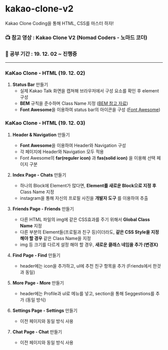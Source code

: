 # kakao-clone-v2
 
Kakao Clone Coding을 통해 HTML, CSS를 마스터 하자!

### :tv: 참고 영상 : Kakao Clone V2 (Nomad Coders - 노마드 코더)
### :date: 공부 기간 : 19. 12. 02 ~ 진행중

---

### KaKao Clone - HTML (19. 12. 02)

1. **Status Bar** 만들기 
     - 실제 Kakao Talk 화면을 캡쳐해 브라우저에서 구성 요소를 확인 후 element 구성
     - **BEM** 규칙을 준수하며 Class Name 지정 ([BEM 참고 자료](http://getbem.com/))
     - **Font Awesome**을 이용하여 status bar의 아이콘을 구성 ([Font Awesome](https://fontawesome.com/))

### KaKao Clone - HTML (19. 12. 03)

1. **Header & Navigation** 만들기
      - **Font Awesome**을 이용하여 Header와 Navigation 구성
      - 각 페이지에 Header와 Navigation 모두 적용
      - Font Awesome의 **far(reguler icon)** 과 **fas(solid icon)** 을 이용해 선택 페이지 구분

2. **Index Page - Chats** 만들기
      - 하나의 Block에 Element가 많다면, **Element를 새로운 Block으로 지정 후** Class Name 지정 
      - instagram을 통해 자신의 프로필 사진을 **개발자 도구** 를 이용하여 추출

3. **Friends Page - Friends** 만들기
      - 다른 HTML 파일의 img에 같은 CSS효과를 주기 위해서 **Global Class Name** 지정 
      - 다른 부분의 Element들(프로필과 친구 등)이더라도, **같은 CSS Style을 지정해야 할 경우** 같은 Class Name을 지정
      - img 등 크기를 다르게 설정 해야 할 경우, **새로운 클래스 네임을 추가 (변경X)**

4. **Find Page - Find** 만들기
      - header에는 icon을 추가하고, ul에 추천 친구 항목을 추가 (Friends에서 한것과 동일)

5. **More Page - More** 만들기
      - header에는 Profile과 ul로 메뉴를 넣고, section을 통해 Seggestions를 추가 (동일 방식)

6. **Settings Page - Settings** 만들기
      - 이전 페이지와 동일 방식 사용

7. **Chat Page - Chat** 만들기
      - 이전 페이지와 동일 방식 사용
